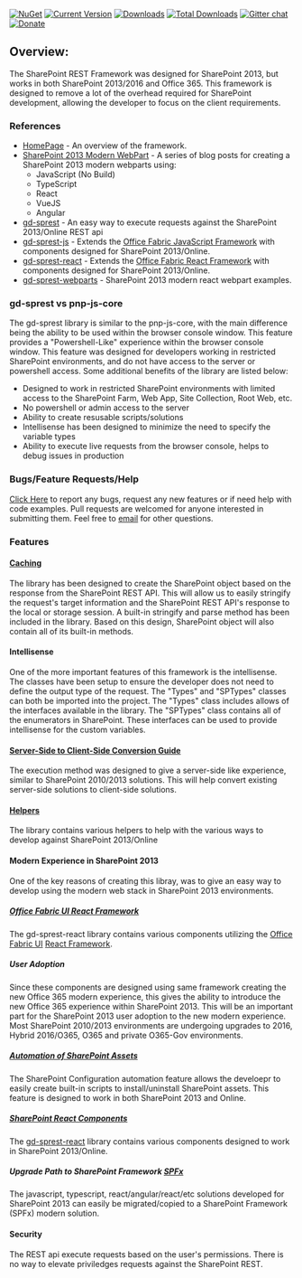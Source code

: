 [![NuGet](https://img.shields.io/nuget/v/gd-sprest.svg)](https://www.nuget.org/packages/gd-sprest/)
[![Current Version](https://badge.fury.io/js/gd-sprest.svg)](https://www.npmjs.com/package/gd-sprest)
[![Downloads](https://img.shields.io/npm/dm/gd-sprest.svg)](https://www.npmjs.com/package/gd-sprest)
[![Total Downloads](https://img.shields.io/npm/dt/gd-sprest.svg)](https://www.npmjs.com/package/gd-sprest)
[![Gitter chat](https://badges.gitter.im/gitterHQ/gitter.png)](https://gitter.im/gd-sprest/Lobby)
[![Donate](https://img.shields.io/badge/Donate-PayPal-green.svg)](https://paypal.me/Dattabase)

## Overview:
The SharePoint REST Framework was designed for SharePoint 2013, but works in both SharePoint 2013/2016 and Office 365. This framework is designed to remove a lot of the overhead required for SharePoint development, allowing the developer to focus on the client requirements.

### References
- [HomePage](https://gunjandatta.github.io) - An overview of the framework.
- [SharePoint 2013 Modern WebPart](http://dattabase.com/sharepoint-2013-modern-webpart/) - A series of blog posts for creating a SharePoint 2013 modern webparts using:
    - JavaScript (No Build)
    - TypeScript
    - React
    - VueJS
    - Angular
- [gd-sprest](https://github.com/gunjandatta/sprest) - An easy way to execute requests against the SharePoint 2013/Online REST api
- [gd-sprest-js](https://github.com/gunjandatta/sprest-js) - Extends the [Office Fabric JavaScript Framework](https://dev.office.com/fabric-js) with components designed for SharePoint 2013/Online.
- [gd-sprest-react](https://github.com/gunjandatta/sprest-react) - Extends the [Office Fabric React Framework](https://dev.office.com/fabric) with components designed for SharePoint 2013/Online.
- [gd-sprest-webparts](https://github.com/gunjandatta/sprest-webparts) - SharePoint 2013 modern react webpart examples.

### gd-sprest vs pnp-js-core
The gd-sprest library is similar to the pnp-js-core, with the main difference being the ability to be used within the browser console window. This feature provides a "Powershell-Like" experience within the browser console window. This feature was designed for developers working in restricted SharePoint environments, and do not have access to the server or powershell access. Some additional benefits of the library are listed below:
- Designed to work in restricted SharePoint environments with limited access to the SharePoint Farm, Web App, Site Collection, Root Web, etc.
- No powershell or admin access to the server
- Ability to create resusable scripts/solutions
- Intellisense has been designed to minimize the need to specify the variable types
- Ability to execute live requests from the browser console, helps to debug issues in production

### Bugs/Feature Requests/Help
[Click Here](https://github.com/gunjandatta/sprest/issues) to report any bugs, request any new features or if need help with code examples. Pull requests are welcomed for anyone interested in submitting them. Feel free to [email](mailto:github@dattabase.com) for other questions.

### Features
#### [Caching](/topics/caching)
The library has been designed to create the SharePoint object based on the response from the SharePoint REST API. This will allow us to easily stringify the request's target information and the SharePoint REST API's response to the local or storage session. A built-in stringify and parse method has been included in the library. Based on this design, SharePoint object will also contain all of its built-in methods.

#### Intellisense
One of the more important features of this framework is the intellisense. The classes have been setup to ensure the developer does not need to define the output type of the request. The "Types" and "SPTypes" classes can both be imported into the project. The "Types" class includes allows of the interfaces available in the library. The "SPTypes" class contains all of the enumerators in SharePoint. These interfaces can be used to provide intellisense for the custom variables.

#### [Server-Side to Client-Side Conversion Guide](serverside-conversion-guide)
The execution method was designed to give a server-side like experience, similar to SharePoint 2010/2013 solutions. This will help convert existing server-side solutions to client-side solutions.

#### [Helpers](/helpers)
The library contains various helpers to help with the various ways to develop against SharePoint 2013/Online

#### Modern Experience in SharePoint 2013
One of the key reasons of creating this libray, was to give an easy way to develop using the modern web stack in SharePoint 2013 environments.

##### [Office Fabric UI React Framework](https://developer.microsoft.com/en-us/fabric#/components)
The gd-sprest-react library contains various components utilizing the [Office Fabric UI](https://dev.office.com/fabric) [React Framework](https://reactjs.org/).

##### User Adoption
Since these components are designed using same framework creating the new Office 365 modern experience, this gives the ability to introduce the new Office 365 experience within SharePoint 2013. This will be an important part for the SharePoint 2013 user adoption to the new modern experience. Most SharePoint 2010/2013 environments are undergoing upgrades to 2016, Hybrid 2016/O365, O365 and private O365-Gov environments.

##### [Automation of SharePoint Assets](/topics/automation)
The SharePoint Configuration automation feature allows the develoepr to easily create built-in scripts to install/uninstall SharePoint assets. This feature is designed to work in both SharePoint 2013 and Online.

##### [SharePoint React Components](https://github.com/gunjandatta/sprest/wiki/React)
The [gd-sprest-react](https://github.com/gunjandatta/sprest-react) library contains various components designed to work in SharePoint 2013/Online.

##### Upgrade Path to SharePoint Framework [SPFx](https://docs.microsoft.com/en-us/sharepoint/dev/spfx/sharepoint-framework-overview)
The javascript, typescript, react/angular/react/etc solutions developed for SharePoint 2013 can easily be migrated/copied to a SharePoint Framework (SPFx) modern solution.

#### Security
The REST api execute requests based on the user's permissions. There is no way to elevate priviledges requests against the SharePoint REST.